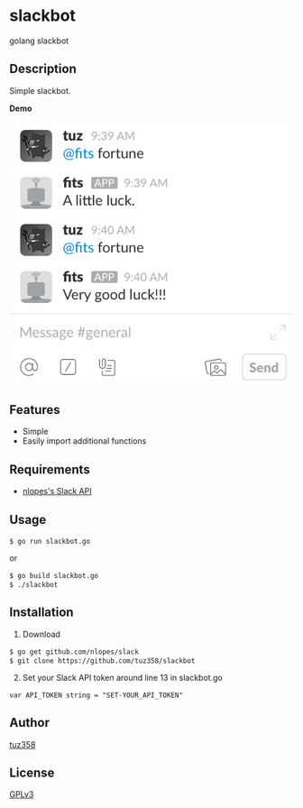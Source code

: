 # slackbot
golang slackbot


## Description
Simple slackbot.

**Demo**

![Demo](slackbot_demo.png)


## Features
- Simple
- Easily import additional functions

## Requirements
- [nlopes's Slack API](https://github.com/nlopes/slack)

## Usage
```
$ go run slackbot.go
```
or
```
$ go build slackbot.go
$ ./slackbot
```

## Installation
1. Download
```
$ go get github.com/nlopes/slack
$ git clone https://github.com/tuz358/slackbot
```
2. Set your Slack API token around line 13 in slackbot.go
```
var API_TOKEN string = "SET-YOUR_API_TOKEN"
```

## Author
[tuz358](https://github.com/tuz358)

## License
[GPLv3](https://github.com/tuz358/slackbot/blob/master/LICENSE)
